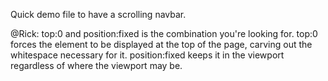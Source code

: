 Quick demo file to have a scrolling navbar.

@Rick: top:0 and position:fixed is the combination you're looking for. top:0 forces the element to be displayed at the top of the page, carving out the whitespace necessary for it. position:fixed keeps it in the viewport regardless of where the viewport may be.
